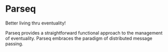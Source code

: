 
# Parseq

Better living thru eventuality!

Parseq provides a straightforward functional approach to the management of eventuality. Parseq embraces the paradigm of distributed message passing.